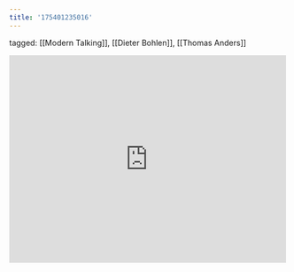 ```yaml
---
title: '175401235016'
---
```

tagged: [[Modern Talking]], [[Dieter Bohlen]], [[Thomas Anders]]
<iframe allow="accelerometer; autoplay; clipboard-write; encrypted-media; gyroscope; picture-in-picture" allowfullscreen="" frameborder="0" height="375" id="youtube_iframe" src="https://www.youtube.com/embed/KtbC6-Tkdyw?feature=oembed&amp;enablejsapi=1&amp;origin=https://safe.txmblr.com&amp;wmode=opaque" width="500"></iframe>